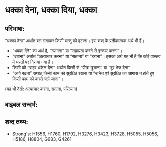 # धक्का देना, धक्का दिया, धक्का #

## परिभाषा: ##

“धक्का देना” अर्थात बल लगाकर किसी वस्तु को हटाना। इस शब्द के प्रतीकात्मक अर्थ भी हैं।

* “धक्का देने” का अर्थ है, “त्यागना” या “सहायता करने से इन्कार करना”।
* “दबाना” अर्थात “अत्याचार करना” या “सताना” या “हराना”। इसका अर्थ यह भी है कि कोई वास्तव में धरती पर गिराया गया है।
* किसी को “बाहर धकेल देना” अर्थात किसी से “पीछा छुड़ाना” या “दूर भेज देना”।
* “आगे बढ़ना” अर्थात् किसी काम को सुरक्षित रखना या “उचित एवं सुरक्षित का आगास न होते हुए किसी काम को करते चले जाना”।

(यह भी देखें: [अत्याचार करना](../other/oppress.md), [सताना](../other/persecute.md), [परित्याग](../other/reject.md))

## बाइबल सन्दर्भ: ##

## शब्द तथ्य: ##

* Strong's: H1556, H1760, H1792, H3276, H3423, H3728, H5055, H5056, H5186, H8804, G683, G4261
